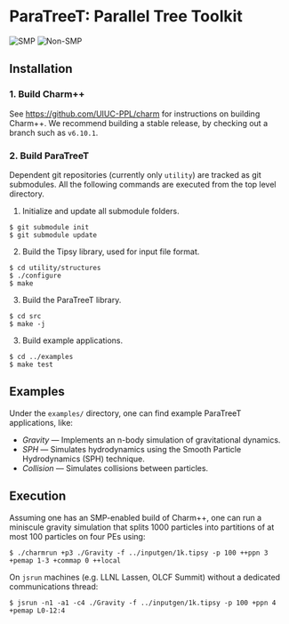 # ParaTreeT: Parallel Tree Toolkit

![SMP](https://github.com/paratreet/paratreet/workflows/SMP/badge.svg?branch=master)
![Non-SMP](https://github.com/paratreet/paratreet/workflows/Non-SMP/badge.svg?branch=master)

## Installation

### 1. Build Charm++

See https://github.com/UIUC-PPL/charm for instructions on building Charm++.
We recommend building a stable release, by checking out a branch such as `v6.10.1`.

### 2. Build ParaTreeT

Dependent git repositories (currently only `utility`) are tracked as git submodules.
All the following commands are executed from the top level directory.

1. Initialize and update all submodule folders.
```
$ git submodule init
$ git submodule update
```

2. Build the Tipsy library, used for input file format.
```
$ cd utility/structures
$ ./configure
$ make
```

3. Build the ParaTreeT library.
```
$ cd src
$ make -j
```

3. Build example applications.
```
$ cd ../examples
$ make test
```

## Examples

Under the `examples/` directory, one can find example ParaTreeT applications, like:

- _Gravity_ &mdash; Implements an n-body simulation of gravitational dynamics.
- _SPH_ &mdash; Simulates hydrodynamics using the Smooth Particle Hydrodynamics (SPH) technique.
- _Collision_ &mdash; Simulates collisions between particles.

## Execution

Assuming one has an SMP-enabled build of Charm++, one can run a miniscule gravity simulation that splits 1000 particles into partitions of at most 100 particles on four PEs using:
```
$ ./charmrun +p3 ./Gravity -f ../inputgen/1k.tipsy -p 100 ++ppn 3 +pemap 1-3 +commap 0 ++local
```

On `jsrun` machines (e.g. LLNL Lassen, OLCF Summit) without a dedicated communications thread:
```
$ jsrun -n1 -a1 -c4 ./Gravity -f ../inputgen/1k.tipsy -p 100 +ppn 4 +pemap L0-12:4
```
